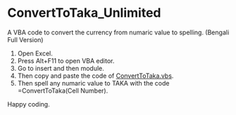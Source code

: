 # ConvertToTaka_Unlimited
A VBA code to convert the currency from numaric value to spelling. (Bengali Full Version)

1) Open Excel.
2) Press Alt+F11 to open VBA editor.
3) Go to insert and then module.
4) Then copy and paste the code of <a href="https://github.com/maskctg/ConvertToTaka_Unlimited/blob/main/ConvertToTaka.vbs">ConvertToTaka.vbs<a>.
5) Then spell any numaric value to TAKA with the code =ConvertToTaka(Cell Number).

Happy coding.
